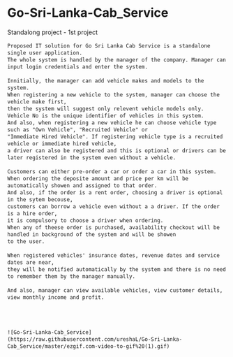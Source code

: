 # Go-Sri-Lanka-Cab_Service

Standalong project - 1st project

	Proposed IT solution for Go Sri Lanka Cab Service is a standalone single user application.
	The whole system is handled by the manager of the company. Manager can input login credentials and enter the system.

	Innitially, the manager can add vehicle makes and models to the system.
	When registering a new vehicle to the system, manager can choose the vehicle make first,
	then the system will suggest only relevent vehicle models only. Vehicle No is the unique identifier of vehicles in this system.
	And also, when registering a new vehicle he can choose vehicle type such as "Own Vehicle", "Recruited Vehicle" or 
	"Immediate Hired Vehicle". If registering vehicle type is a recruited vehicle or immediate hired vehicle,
	a driver can also be registered and this is optional or drivers can be later registered in the system even without a vehicle.
	
	Customers can either pre-order a car or order a car in this system.
	When ordering the deposite amount and price per km will be automatically showen and assigned to that order. 
	And also, if the order is a rent order, choosing a driver is optional in the sytem becouse, 
	customers can borrow a vehicle even without a a driver. If the order is a hire order,
	it is compulsory to choose a driver when ordering.
	When any of theese order is purchased, availability checkout will be handled in background of the system and will be showen 
	to the user.	

	When registered vehicles' insurance dates, revenue dates and service dates are near,
	they will be notified automatically by the system and there is no need to remember them by the manager manually.

	And also, manager can view available vehicles, view customer details, view monthly income and profit.
	
	
	
	
	![Go-Sri-Lanka-Cab_Service](https://raw.githubusercontent.com/ureshaL/Go-Sri-Lanka-Cab_Service/master/ezgif.com-video-to-gif%20(1).gif)
